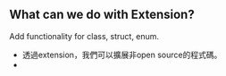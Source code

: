 
## What can we do with Extension?

Add functionality for class, struct, enum.

- 透過extension，我們可以擴展非open source的程式碼。
-